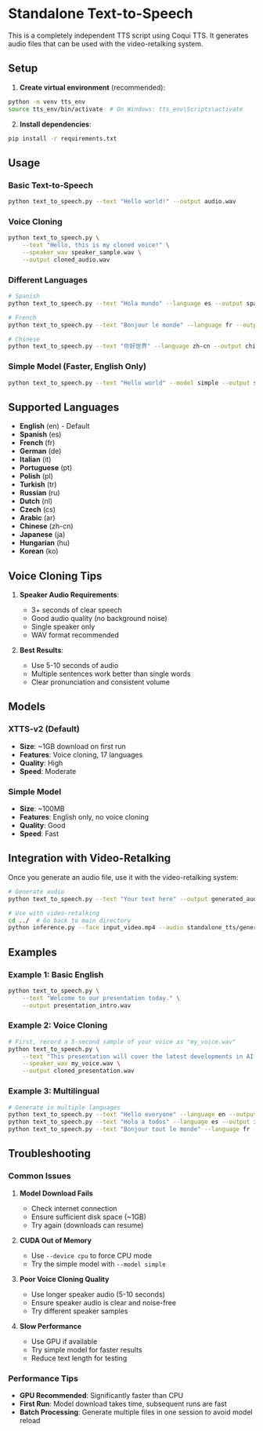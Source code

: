 # Standalone Text-to-Speech

This is a completely independent TTS script using Coqui TTS. It generates audio files that can be used with the video-retalking system.

## Setup

1. **Create virtual environment** (recommended):
```bash
python -m venv tts_env
source tts_env/bin/activate  # On Windows: tts_env\Scripts\activate
```

2. **Install dependencies**:
```bash
pip install -r requirements.txt
```

## Usage

### Basic Text-to-Speech
```bash
python text_to_speech.py --text "Hello world!" --output audio.wav
```

### Voice Cloning
```bash
python text_to_speech.py \
    --text "Hello, this is my cloned voice!" \
    --speaker_wav speaker_sample.wav \
    --output cloned_audio.wav
```

### Different Languages
```bash
# Spanish
python text_to_speech.py --text "Hola mundo" --language es --output spanish.wav

# French
python text_to_speech.py --text "Bonjour le monde" --language fr --output french.wav

# Chinese
python text_to_speech.py --text "你好世界" --language zh-cn --output chinese.wav
```

### Simple Model (Faster, English Only)
```bash
python text_to_speech.py --text "Hello world" --model simple --output simple.wav
```

## Supported Languages

- **English** (en) - Default
- **Spanish** (es)
- **French** (fr) 
- **German** (de)
- **Italian** (it)
- **Portuguese** (pt)
- **Polish** (pl)
- **Turkish** (tr)
- **Russian** (ru)
- **Dutch** (nl)
- **Czech** (cs)
- **Arabic** (ar)
- **Chinese** (zh-cn)
- **Japanese** (ja)
- **Hungarian** (hu)
- **Korean** (ko)

## Voice Cloning Tips

1. **Speaker Audio Requirements**:
   - 3+ seconds of clear speech
   - Good audio quality (no background noise)
   - Single speaker only
   - WAV format recommended

2. **Best Results**:
   - Use 5-10 seconds of audio
   - Multiple sentences work better than single words
   - Clear pronunciation and consistent volume

## Models

### XTTS-v2 (Default)
- **Size**: ~1GB download on first run
- **Features**: Voice cloning, 17 languages
- **Quality**: High
- **Speed**: Moderate

### Simple Model
- **Size**: ~100MB
- **Features**: English only, no voice cloning
- **Quality**: Good
- **Speed**: Fast

## Integration with Video-Retalking

Once you generate an audio file, use it with the video-retalking system:

```bash
# Generate audio
python text_to_speech.py --text "Your text here" --output generated_audio.wav

# Use with video-retalking
cd ../  # Go back to main directory
python inference.py --face input_video.mp4 --audio standalone_tts/generated_audio.wav --outfile result.mp4
```

## Examples

### Example 1: Basic English
```bash
python text_to_speech.py \
    --text "Welcome to our presentation today." \
    --output presentation_intro.wav
```

### Example 2: Voice Cloning
```bash
# First, record a 5-second sample of your voice as "my_voice.wav"
python text_to_speech.py \
    --text "This presentation will cover the latest developments in AI." \
    --speaker_wav my_voice.wav \
    --output cloned_presentation.wav
```

### Example 3: Multilingual
```bash
# Generate in multiple languages
python text_to_speech.py --text "Hello everyone" --language en --output intro_en.wav
python text_to_speech.py --text "Hola a todos" --language es --output intro_es.wav
python text_to_speech.py --text "Bonjour tout le monde" --language fr --output intro_fr.wav
```

## Troubleshooting

### Common Issues

1. **Model Download Fails**
   - Check internet connection
   - Ensure sufficient disk space (~1GB)
   - Try again (downloads can resume)

2. **CUDA Out of Memory**
   - Use `--device cpu` to force CPU mode
   - Try the simple model with `--model simple`

3. **Poor Voice Cloning Quality**
   - Use longer speaker audio (5-10 seconds)
   - Ensure speaker audio is clear and noise-free
   - Try different speaker samples

4. **Slow Performance**
   - Use GPU if available
   - Try simple model for faster results
   - Reduce text length for testing

### Performance Tips

- **GPU Recommended**: Significantly faster than CPU
- **First Run**: Model download takes time, subsequent runs are fast
- **Batch Processing**: Generate multiple files in one session to avoid model reload